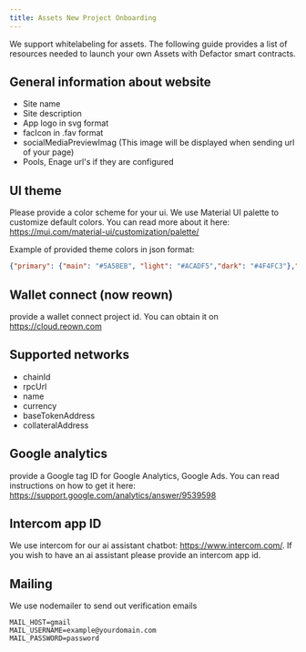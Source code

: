 ```yaml
---
title: Assets New Project Onboarding
---
```


We support whitelabeling for assets. The following guide provides a list of resources needed to launch your own Assets with Defactor smart contracts.

## General information about website
- Site name
- Site description
- App logo in svg format
- facIcon in .fav format
- socialMediaPreviewImag (This image will be displayed when sending url of your page)
- Pools, Enage url's if they are configured

## UI theme
Please provide a color scheme for your ui. We use Material UI palette to customize default colors. You can read more about it here: https://mui.com/material-ui/customization/palette/

Example of provided theme colors in json format:

```json
{"primary": {"main": "#5A5BEB", "light": "#ACADF5","dark": "#4F4FC3"},"secondary": {"main": "#E0A225","light": "#EFD192","dark": "#BA8825"},"error": {"main": "#D21A4D","light": "#E98CA6","dark": "#AF1B45"},"success": {"main": "#26A66B","light": "#92D3B5","dark": "#258B5D"},"warning": {"main": "#E0A225","light": "#EFD192","dark": "#BA8825"},"grey": {"300": "#EDF0F7","600": "#797a7a","700": "#606060","800": "#353535"},"text": {"primary": "#211F23","secondary": "#7C7D7E"},"background": {"default": "#F8F9FC"}}
```

## Wallet connect (now reown)
provide a wallet connect project id. You can obtain it on https://cloud.reown.com

## Supported networks
- chainId
- rpcUrl
- name
- currency
- baseTokenAddress
- collateralAddress

## Google analytics
provide a Google tag ID for Google Analytics, Google Ads. You can read instructions on how to get it here:
https://support.google.com/analytics/answer/9539598

## Intercom app ID
We use intercom for our ai assistant chatbot: https://www.intercom.com/.
If you wish to have an ai assistant please provide an intercom app id.

## Mailing

We use nodemailer to send out verification emails

```
MAIL_HOST=gmail
MAIL_USERNAME=example@yourdomain.com
MAIL_PASSWORD=password
```
